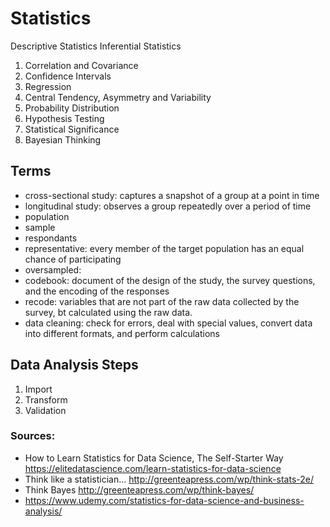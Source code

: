 # Statistics
Descriptive Statistics
Inferential Statistics

1. Correlation and Covariance
2. Confidence Intervals
3. Regression
4. Central Tendency, Asymmetry and Variability
5. Probability Distribution
6. Hypothesis Testing
7. Statistical Significance
8. Bayesian Thinking

## Terms
* cross-sectional study: captures a snapshot of a group at a point in time
* longitudinal study: observes a group repeatedly over a period of time
* population
* sample
* respondants
* representative: every member of the target population has an equal chance of participating
* oversampled:
* codebook: document of the design of the study, the survey questions, and the encoding of the responses
* recode: variables that are not part of the raw data collected by the survey, bt calculated using the raw data.
* data cleaning: check for errors, deal with special values, convert data into different formats, and perform calculations

## Data Analysis Steps
1. Import 
2. Transform
3. Validation

### Sources:
* How to Learn Statistics for Data Science, The Self-Starter Way https://elitedatascience.com/learn-statistics-for-data-science
* Think like a statistician... http://greenteapress.com/wp/think-stats-2e/
* Think Bayes http://greenteapress.com/wp/think-bayes/
* https://www.udemy.com/statistics-for-data-science-and-business-analysis/
